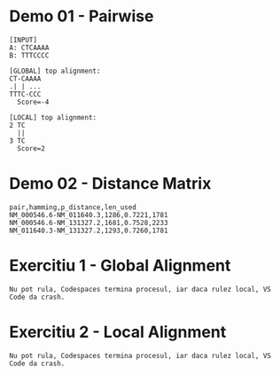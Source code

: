 # Demo 01 - Pairwise
```
[INPUT]
A: CTCAAAA
B: TTTCCCC

[GLOBAL] top alignment:
CT-CAAAA
.| | ...
TTTC-CCC
  Score=-4

[LOCAL] top alignment:
2 TC
  ||
3 TC
  Score=2
```

# Demo 02 - Distance Matrix
```
pair,hamming,p_distance,len_used
NM_000546.6-NM_011640.3,1286,0.7221,1781
NM_000546.6-NM_131327.2,1681,0.7528,2233
NM_011640.3-NM_131327.2,1293,0.7260,1781
```

# Exercitiu 1 - Global Alignment
```
Nu pot rula, Codespaces termina procesul, iar daca rulez local, VS Code da crash. 
```

# Exercitiu 2 - Local Alignment
```
Nu pot rula, Codespaces termina procesul, iar daca rulez local, VS Code da crash. 
```
